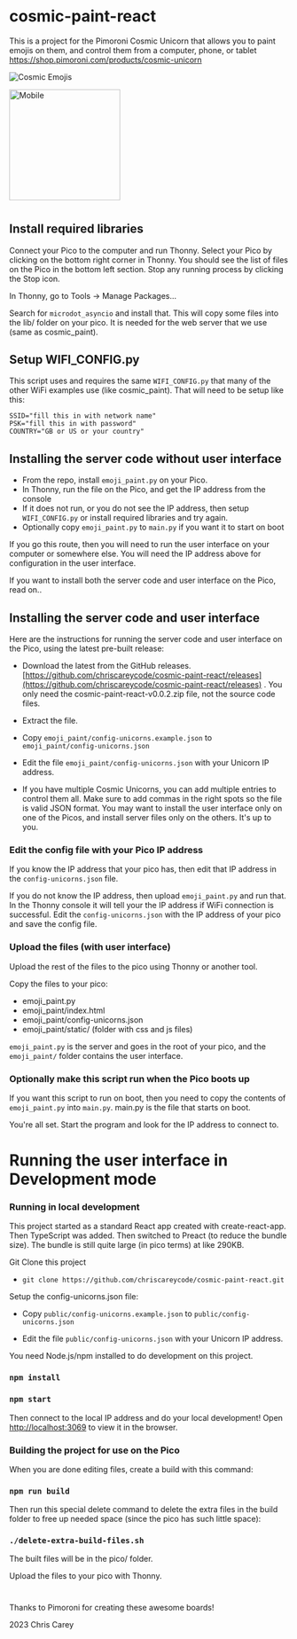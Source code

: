 # cosmic-paint-react

This is a project for the Pimoroni Cosmic Unicorn that allows you to paint emojis on them, and control them from a computer, phone, or tablet https://shop.pimoroni.com/products/cosmic-unicorn

![Cosmic Emojis](https://chriscarey.com/images/pimoroni/unicorn/cosmic-emoji-1.jpeg "Cosmic Emojis")

<img src="https://chriscarey.com/images/pimoroni/unicorn/mobile.jpg" alt="Mobile" width="200"/>

#

## Install required libraries

Connect your Pico to the computer and run Thonny. Select your Pico by clicking on the bottom right corner in Thonny. You should see the list of files on the Pico in the bottom left section. Stop any running process by clicking the Stop icon.

In Thonny, go to Tools -> Manage Packages...

Search for `microdot_asyncio` and install that. This will copy some files into the lib/ folder on your pico. It is needed for the web server that we use (same as cosmic_paint).

## Setup WIFI_CONFIG.py

This script uses and requires the same `WIFI_CONFIG.py` that many of the other WiFi examples use (like cosmic_paint). That will need to be setup like this:
```
SSID="fill this in with network name"
PSK="fill this in with password"
COUNTRY="GB or US or your country"
```

## Installing the server code without user interface

- From the repo, install `emoji_paint.py` on your Pico.
- In Thonny, run the file on the Pico, and get the IP address from the console
- If it does not run, or you do not see the IP address, then setup `WIFI_CONFIG.py` or install required libraries and try again.
- Optionally copy `emoji_paint.py` to `main.py` if you want it to start on boot

If you go this route, then you will need to run the user interface on your computer or somewhere else. You will need the IP address above for configuration in the user interface.

If you want to install both the server code and user interface on the Pico, read on..

## Installing the server code and user interface

Here are the instructions for running the server code and user interface on the Pico, using the latest pre-built release:

-  Download the latest from the GitHub releases. [https://github.com/chriscareycode/cosmic-paint-react/releases](https://github.com/chriscareycode/cosmic-paint-react/releases) . You only need the cosmic-paint-react-v0.0.2.zip file, not the source code files.

- Extract the file.

- Copy `emoji_paint/config-unicorns.example.json` to `emoji_paint/config-unicorns.json`

- Edit the file `emoji_paint/config-unicorns.json` with your Unicorn IP address.

- If you have multiple Cosmic Unicorns, you can add multiple entries to control them all. Make sure to add commas in the right spots so the file is valid JSON format. You may want to install the user interface only on one of the Picos, and install server files only on the others. It's up to you.

### Edit the config file with your Pico IP address

If you know the IP address that your pico has, then edit that IP address in the `config-unicorns.json` file.

If you do not know the IP address, then upload `emoji_paint.py` and run that. In the Thonny console it will tell your the IP address if WiFi connection is successful. Edit the `config-unicorns.json` with the IP address of your pico and save the config file.

### Upload the files (with user interface)

Upload the rest of the files to the pico using Thonny or another tool. 

Copy the files to your pico:
- emoji_paint.py
- emoji_paint/index.html
- emoji_paint/config-unicorns.json
- emoji_paint/static/ (folder with css and js files)

`emoji_paint.py` is the server and goes in the root of your pico, and the `emoji_paint/` folder contains the user interface.

### Optionally make this script run when the Pico boots up

If you want this script to run on boot, then you need to copy the contents of `emoji_paint.py` into `main.py`. main.py is the file that starts on boot.




You're all set. Start the program and look for the IP address to connect to.

#
# Running the user interface in Development mode


### Running in local development

This project started as a standard React app created with create-react-app. Then TypeScript was added. Then switched to Preact (to reduce the bundle size). The bundle is still quite large (in pico terms) at like 290KB.

Git Clone this project

- `git clone https://github.com/chriscareycode/cosmic-paint-react.git`

Setup the config-unicorns.json file:

- Copy `public/config-unicorns.example.json` to `public/config-unicorns.json`

- Edit the file `public/config-unicorns.json` with your Unicorn IP address.

You need Node.js/npm installed to do development on this project.

### `npm install`
### `npm start`

Then connect to the local IP address and do your local development! Open [http://localhost:3069](http://localhost:3069) to view it in the browser.

### Building the project for use on the Pico

When you are done editing files, create a build with this command:

### `npm run build`

Then run this special delete command to delete the extra files in the build folder to free up needed space (since the pico has such little space):

### `./delete-extra-build-files.sh`

The built files will be in the pico/ folder.

Upload the files to your pico with Thonny.

#

Thanks to Pimoroni for creating these awesome boards!

2023 Chris Carey